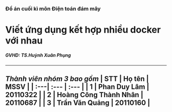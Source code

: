 ### Đồ án cuối kì môn Điện toán đám mây
# Viết ứng dụng kết hợp nhiều docker với nhau

##### GVHD: TS.Huỳnh Xuân Phụng

---
_Thành viên nhóm 3 bao gồm_
| STT | Họ tên | MSSV |
| :---| :--- | :--- |
| 1 | Phan Duy Lâm | 20110322 |
| 2 | Hoàng Công Thành Nhân | 20110687 |
| 3 | Trần Văn Quảng | 20110160 |
---
